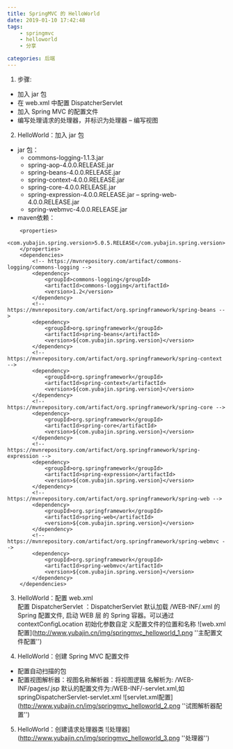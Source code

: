 ```yaml
---
title: SpringMVC 的 HelloWorld
date: 2019-01-10 17:42:48
tags:
    - springmvc
    - helloworld
    - 分享

categories: 后端
---
```



1. 步骤:
- 加入 jar 包
- 在 web.xml 中配置 DispatcherServlet
- 加入 Spring MVC 的配置文件
- 编写处理请求的处理器，并标识为处理器 – 编写视图

2. HelloWorld：加入 jar 包
* jar 包：
    - commons-logging-1.1.3.jar
    - spring-aop-4.0.0.RELEASE.jar
    - spring-beans-4.0.0.RELEASE.jar
    - spring-context-4.0.0.RELEASE.jar
    - spring-core-4.0.0.RELEASE.jar
    - spring-expression-4.0.0.RELEASE.jar – spring-web-4.0.0.RELEASE.jar
    - spring-webmvc-4.0.0.RELEASE.jar
* maven依赖：
```
    <properties>
        <com.yubajin.spring.version>5.0.5.RELEASE</com.yubajin.spring.version>
    </properties>
    <dependencies>
        <!-- https://mvnrepository.com/artifact/commons-logging/commons-logging -->
        <dependency>
            <groupId>commons-logging</groupId>
            <artifactId>commons-logging</artifactId>
            <version>1.2</version>
        </dependency>
        <!-- https://mvnrepository.com/artifact/org.springframework/spring-beans -->
        <dependency>
            <groupId>org.springframework</groupId>
            <artifactId>spring-beans</artifactId>
            <version>${com.yubajin.spring.version}</version>
        </dependency>
        <!-- https://mvnrepository.com/artifact/org.springframework/spring-context -->
        <dependency>
            <groupId>org.springframework</groupId>
            <artifactId>spring-context</artifactId>
            <version>${com.yubajin.spring.version}</version>
        </dependency>
        <!-- https://mvnrepository.com/artifact/org.springframework/spring-core -->
        <dependency>
            <groupId>org.springframework</groupId>
            <artifactId>spring-core</artifactId>
            <version>${com.yubajin.spring.version}</version>
        </dependency>
        <!-- https://mvnrepository.com/artifact/org.springframework/spring-expression -->
        <dependency>
            <groupId>org.springframework</groupId>
            <artifactId>spring-expression</artifactId>
            <version>${com.yubajin.spring.version}</version>
        </dependency>
        <!-- https://mvnrepository.com/artifact/org.springframework/spring-web -->
        <dependency>
            <groupId>org.springframework</groupId>
            <artifactId>spring-web</artifactId>
            <version>${com.yubajin.spring.version}</version>
        </dependency>
        <!-- https://mvnrepository.com/artifact/org.springframework/spring-webmvc -->
        <dependency>
            <groupId>org.springframework</groupId>
            <artifactId>spring-webmvc</artifactId>
            <version>${com.yubajin.spring.version}</version>
        </dependency>
    </dependencies>
```

3. HelloWorld：配置 web.xml	
配置 DispatcherServlet ：DispatcherServlet 默认加载 /WEB-INF/<servletName-servlet>.xml 的 Spring 配置文件, 启动 WEB 层
的 Spring 容器。可以通过 contextConfigLocation 初始化参数自定 义配置文件的位置和名称
![web.xml配置](http://www.yubajin.cn/img/springmvc_helloworld_1.png ''主配置文件配置'')

4. HelloWorld：创建 Spring MVC 配置文件
- 配置自动扫描的包
-  配置视图解析器：视图名称解析器：将视图逻辑 名解析为: /WEB-INF/pages/<viewName>.jsp
默认的配置文件为:/WEB-INF/<servlet-name>-servlet.xml,如springDispatcherServlet-servlet.xml
![servlet.xml配置](http://www.yubajin.cn/img/springmvc_helloworld_2.png ''试图解析器配置'')

5. HelloWorld：创建请求处理器类
![处理器](http://www.yubajin.cn/img/springmvc_helloworld_3.png ''处理器'')
